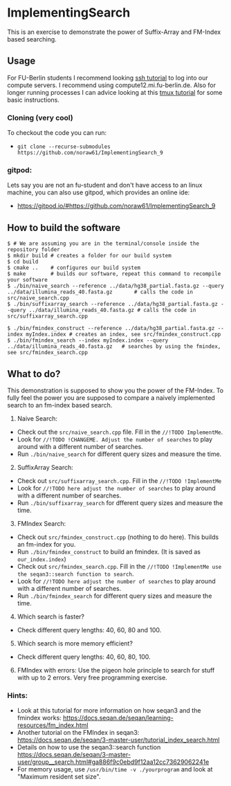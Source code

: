 # ImplementingSearch

This is an exercise to demonstrate the power of Suffix-Array and FM-Index based searching.

## Usage
For FU-Berlin students I recommend looking [ssh tutorial](https://github.com/seqan/seqan3/wiki/SSH) to log into our compute servers. I recommend using compute12.mi.fu-berlin.de. Also for longer running processes I can advice looking at this [tmux tutorial](https://github.com/seqan/seqan3/wiki/tmux) for some basic instructions.

### Cloning (very cool)
To checkout the code you can run:
  + `git clone --recurse-submodules https://github.com/noraw61/ImplementingSearch_9`
  
### gitpod:
Lets say you are not an fu-student and don't have access to an linux machine, you can also use gitpod, which provides an online ide:
  + https://gitpod.io/#https://github.com/noraw61/ImplementingSearch_9


## How to build the software
```
$ # We are assuming you are in the terminal/console inside the repository folder
$ mkdir build # creates a folder for our build system
$ cd build
$ cmake ..    # configures our build system
$ make        # builds our software, repeat this command to recompile your software
$ ./bin/naive_search --reference ../data/hg38_partial.fasta.gz --query ../data/illumina_reads_40.fasta.gz       # calls the code in src/naive_search.cpp
$ ./bin/suffixarray_search --reference ../data/hg38_partial.fasta.gz --query ../data/illumina_reads_40.fasta.gz # calls the code in src/suffixarray_search.cpp

$ ./bin/fmindex_construct --reference ../data/hg38_partial.fasta.gz --index myIndex.index # creates an index, see src/fmindex_construct.cpp
$ ./bin/fmindex_search --index myIndex.index --query ../data/illumina_reads_40.fasta.gz   # searches by using the fmindex, see src/fmindex_search.cpp
```


## What to do?
This demonstration is supposed to show you the power of the FM-Index.
To fully feel the power you are supposed to compare a naively implemented search
to an fm-index based search.

1. Naive Search:
  + Check out the `src/naive_search.cpp` file. Fill in the `//!TODO ImplementMe`.
  + Look for `//!TODO !CHANGEME. Adjust the number of searches` to play around with a different number
    of searches.
  + Run `./bin/naive_search` for different query sizes and measure the time.
2. SuffixArray Search:
  + Check out `src/suffixarray_search.cpp`. Fill in the `//!TODO !ImplementMe`
  + Look for `//!TODO here adjust the number of searches` to play around with a different number of searches.
  + Run `./bin/suffixarray_search` for dfferent query sizes and measure the time.
3. FMIndex Search:
  + Check out `src/fmindex_construct.cpp` (nothing to do here). This builds an fm-index for you.
  + Run `./bin/fmindex_construct` to build an fmindex. (It is saved as `our_index.index`)
  + Check out `src/fmindex_search.cpp`. Fill in the `//!TODO !ImplementMe use the seqan3::search function to search`.
  + Look for `//!TODO here adjust the number of searches` to play around with a different number of searches.
  + Run `./bin/fmindex_search` for different query sizes and measure the time.
4. Which search is faster?
  + Check different query lengths: 40, 60, 80 and 100.
5. Which search is more memory efficient?
  + Check different query lengths: 40, 60, 80, 100.
6. FMIndex with errors:
   Use the pigeon hole principle to search for stuff with up to 2 errors.
   Very free programming exercise.

### Hints:
  + Look at this tutorial for more information on how seqan3 and the fmindex works: https://docs.seqan.de/seqan/learning-resources/fm_index.html
  + Another tutorial on the FMIndex in seqan3: https://docs.seqan.de/seqan/3-master-user/tutorial_index_search.html
  + Details on how to use the seqan3::search function https://docs.seqan.de/seqan/3-master-user/group__search.html#ga886f9c0ebd9f12aa12cc73629062241e
  + For memory usage, use `/usr/bin/time -v ./yourprogram` and look at "Maximum resident set size".
